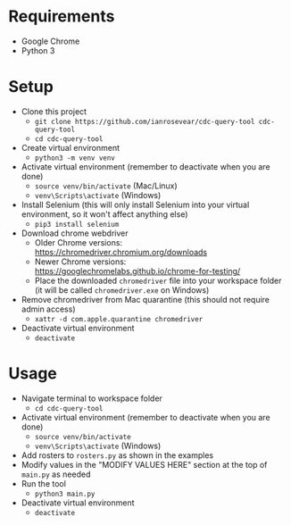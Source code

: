 # Requirements
- Google Chrome
- Python 3
# Setup
- Clone this project
  - `git clone https://github.com/ianrosevear/cdc-query-tool cdc-query-tool`
  - `cd cdc-query-tool`
- Create virtual environment
  - `python3 -m venv venv`
- Activate virtual environment (remember to deactivate when you are done)
  - `source venv/bin/activate` (Mac/Linux)
  - `venv\Scripts\activate` (Windows)
- Install Selenium (this will only install Selenium into your virtual environment, so it won't affect anything else)
  - `pip3 install selenium`
- Download chrome webdriver
  - Older Chrome versions: https://chromedriver.chromium.org/downloads
  - Newer Chrome versions: https://googlechromelabs.github.io/chrome-for-testing/
  - Place the downloaded `chromedriver` file into your workspace folder (it will be called `chromedriver.exe` on Windows)
- Remove chromedriver from Mac quarantine (this should not require admin access)
  - `xattr -d com.apple.quarantine chromedriver`
- Deactivate virtual environment
  - `deactivate`

# Usage
- Navigate terminal to workspace folder
  - `cd cdc-query-tool`
- Activate virtual environment (remember to deactivate when you are done)
  - `source venv/bin/activate`
  - `venv\Scripts\activate` (Windows)
- Add rosters to `rosters.py` as shown in the examples
- Modify values in the "MODIFY VALUES HERE" section at the top of `main.py` as needed
- Run the tool
  - `python3 main.py`
- Deactivate virtual environment
  - `deactivate`
